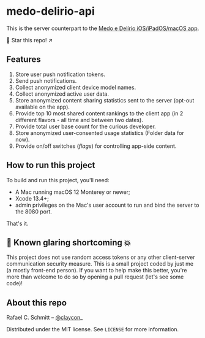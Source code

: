 # medo-delirio-api

This is the server counterpart to the [Medo e Delírio iOS/iPadOS/macOS app](https://github.com/rafaelclaycon/MedoDelirioBrasilia).

🌟 Star this repo! ↗️

## Features

1. Store user push notification tokens.
1. Send push notifications.
1. Collect anonymized client device model names.
1. Collect anonymized active user data.
1. Store anonymized content sharing statistics sent to the server (opt-out available on the app).
1. Provide top 10 most shared content rankings to the client app (in 2 different flavors - all time and between two dates).
1. Provide total user base count for the curious developer.
1. Store anonymized user-consented usage statistics (Folder data for now).
1. Provide on/off switches (*flags*) for controlling app-side content.

## How to run this project

To build and run this project, you'll need:

- A Mac running macOS 12 Monterey or newer;
- Xcode 13.4+;
- admin privileges on the Mac's user account to run and bind the server to the 8080 port.

That's it.

## 📢 Known glaring shortcoming 💥

This project does not use random access tokens or any other client-server communication security measure. This is a small project coded by just me (a mostly front-end person). If you want to help make this better, you're more than welcome to do so by opening a pull request (let's see some code)!

## About this repo

Rafael C. Schmitt – [@claycon_](https://twitter.com/claycon_)

Distributed under the MIT license. See ``LICENSE`` for more information.
